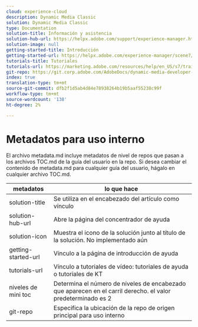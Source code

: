 ```yaml
---
cloud: experience-cloud
description: Dynamic Media Classic
solution: Dynamic Media Classic
type: Documentation
solution-title: Información y asistencia
solution-hub-url: https://helpx.adobe.com/support/experience-manager.html
solution-image: null
getting-started-title: Introducción
getting-started-url: https://helpx.adobe.com/experience-manager/scene7/topics/getting-started.html
tutorials-title: Tutoriales
tutorials-url: https://marketing.adobe.com/resources/help/en_US/s7/training-videos/
git-repo: https://git.corp.adobe.com/AdobeDocs/dynamic-media-developer-resources.es-ES
index: true
translation-type: tm+mt
source-git-commit: dfb2f1d5ab4d84e78938264b19b5aaf55238c99f
workflow-type: tm+mt
source-wordcount: '138'
ht-degree: 2%

---
```



# Metadatos para uso interno

El archivo metadata.md incluye metadatos de nivel de repos que pasan a los archivos TOC.md de la guía del usuario en la repo. Si desea cambiar el contenido de metadata.md para cualquier guía del usuario, hágalo en cualquier archivo TOC.md.

| metadatos | lo que hace |
|--- |--- |
| solution-title | Se utiliza en el encabezado del artículo como vínculo |
| solution-hub-url | Abre la página del concentrador de ayuda |
| solution-icon | Muestra el icono de la solución junto al título de la solución. No implementado aún |
| getting-started-url | Vínculo a la página de introducción de ayuda |
| tutorials-url | Vínculo a tutoriales de vídeo: tutoriales de ayuda o tutoriales de KT |
| niveles de mini toc | Determina el número de niveles de encabezado que aparecen en el carril derecho. el valor predeterminado es 2 |
| git-repo | Especifica la ubicación de la repo de origen principal para uso interno |
